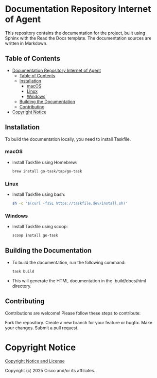 # Documentation Repository Internet of Agent

This repository contains the documentation for the project, built using Sphinx
with the Read the Docs template. The documentation sources are written in Markdown.

## Table of Contents

- [Documentation Repository Internet of Agent](#documentation-repository-internet-of-agent)
  - [Table of Contents](#table-of-contents)
  - [Installation](#installation)
    - [macOS](#macos)
    - [Linux](#linux)
    - [Windows](#windows)
  - [Building the Documentation](#building-the-documentation)
  - [Contributing](#contributing)
- [Copyright Notice](#copyright-notice)

## Installation

To build the documentation locally, you need to install Taskfile.

### macOS

- Install Taskfile using Homebrew:

   ```sh
   brew install go-task/tap/go-task

### Linux

- Install Taskfile using bash:

   ```sh
   sh -c '$(curl -fsSL https://taskfile.dev/install.sh)'

### Windows

- Install Taskfile using scoop:

   ```sh
   scoop install go-task

## Building the Documentation

- To build the documentation, run the following command:

   ```sh
   task build

- This will generate the HTML documentation in the .build/docs/html directory.

## Contributing
Contributions are welcome! Please follow these steps to contribute:

Fork the repository.
Create a new branch for your feature or bugfix.
Make your changes.
Submit a pull request.

# Copyright Notice

[Copyright Notice and License](./LICENSE.md)

Copyright (c) 2025 Cisco and/or its affiliates.